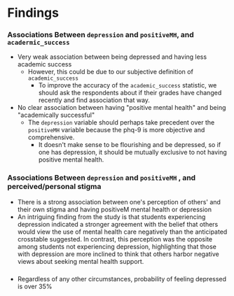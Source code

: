 # Findings
### Associations Between `depression` and `positiveMH`, and `acadermic_success`
* Very weak association between being depressed and having less academic success
  * However, this could be due to our subjective definition of `academic_success`
    * To improve the accuracy of the `academic_success` statistic, we should ask the respondents about if their grades have changed recently and find association that way.
* No clear association between having "positive mental health" and being "academically successful"
  * The `depression` variable should perhaps take precedent over the `positiveMH` variable because the phq-9 is more objective and comprehensive.
    * It doesn't make sense to be flourishing and be depressed, so if one has depression, it should be mutually exclusive to not having positive mental health.

### Associations Between `depression` and `positiveMH` , and perceived/personal stigma
* There is a strong association between one's perception of others' and their own stigma and having positiveM mental health or depression
* An intriguing finding from the study is that students experiencing depression indicated a stronger agreement with the belief that others would view the use of mental health care negatively than the anticipated crosstable suggested. In contrast, this perception was the opposite among students not experiencing depression, highlighting that those with depression are more inclined to think that others harbor negative views about seeking mental health support.

###

* Regardless of any other circumstances, probability of feeling depressed is over 35%